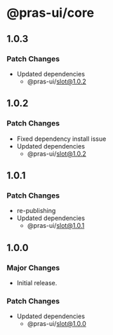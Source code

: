 # @pras-ui/core

## 1.0.3

### Patch Changes

- Updated dependencies
  - @pras-ui/slot@1.0.2

## 1.0.2

### Patch Changes

- Fixed dependency install issue
- Updated dependencies
  - @pras-ui/slot@1.0.2

## 1.0.1

### Patch Changes

- re-publishing
- Updated dependencies
  - @pras-ui/slot@1.0.1

## 1.0.0

### Major Changes

- Initial release.

### Patch Changes

- Updated dependencies
  - @pras-ui/slot@1.0.0
